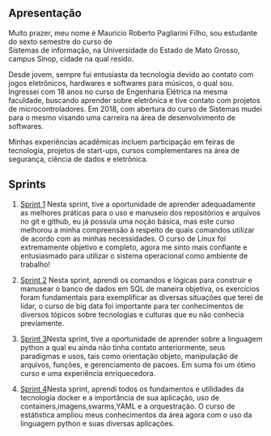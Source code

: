 ## Apresentação

Muito prazer, meu nome é Mauricio Roberto Pagliarini Filho, sou estudante do sexto semestre do curso de  
Sistemas de informação, na Universidade do Estado de Mato Grosso, campus Sinop, cidade na qual resido.

Desde jovem, sempre fui entusiasta da tecnologia devido ao contato com jogos eletrônicos, hardwares e softwares para músicos, o qual sou. Ingressei com 18 anos no curso de Engenharia Elétrica na mesma faculdade, buscando aprender sobre eletrônica e tive contato com projetos de microcontroladores. Em 2018, com abertura do curso de Sistemas mudei para o mesmo visando uma carreira na área de desenvolvimento de softwares.

Minhas experiências acadêmicas incluem participação em feiras de tecnologia, projetos de start-ups, cursos complementares na área de segurança, ciência de dados e eletrônica.

## Sprints 

1. [Sprint 1](/Sprint_1/README.md) Nesta sprint, tive a oportunidade de aprender adequadamente as melhores práticas para o uso e manuseio dos repositórios e arquivos no git e github, eu já possuía uma noção básica, mas este curso melhorou a minha compreensão à respeito de quais comandos utilizar de acordo com as minhas necessidades. O curso de Linux foi extremamente objetivo e completo, agora me sinto mais confiante e entusiasmado para utilizar o sistema operacional como ambiente de trabalho!

2. [Sprint 2](/Sprint_2/README.md) Nesta sprint, aprendi os comandos e lógicas para construir e manusear o banco de dados em SQL de maneira objetiva, os exercícios foram fundamentais para exemplificar as diversas situações que terei de lidar, o curso de big data foi importante para ter conhecimentos de diversos tópicos sobre tecnologias e culturas que eu não conhecia previamente.

3. [Sprint 3](/Sprint_3/README.md)Nesta sprint, tive a oportunidade de aprender sobre a linguagem python a qual eu ainda não tinha contato anteriormente, seus paradigmas e usos, tais como orientação objeto, manipulação de arquivos, funções, e gerenciamento de pacoes. Em suma foi um ótimo curso e uma experiência enriquecedora.

4. [Sprint 4](/Sprint_4/README.md)Nesta sprint, aprendi todos os fundamentos e utilidades da tecnologia docker e a importância de sua aplicação, uso de containers,imagens,swarms,YAML e a orquestração. O curso de estátistica ampliou meus conhecimentos da área agora com o uso da linguagem python e suas diversas aplicações.

